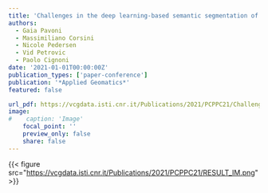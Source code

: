 ```yaml
---
title: 'Challenges in the deep learning-based semantic segmentation of benthic communities from Ortho-images'
authors:
  - Gaia Pavoni
  - Massimiliano Corsini
  - Nicole Pedersen
  - Vid Petrovic
  - Paolo Cignoni
date: '2021-01-01T00:00:00Z'
publication_types: ['paper-conference']
publication: '*Applied Geomatics*'
featured: false

url_pdf: https://vcgdata.isti.cnr.it/Publications/2021/PCPPC21/ChallengesSemanticSegmentationBenthic-preprint.pdf
image:
#    caption: 'Image'
    focal_point: ''
    preview_only: false
    share: false
---
```

{{< figure src="https://vcgdata.isti.cnr.it/Publications/2021/PCPPC21/RESULT_IM.png" >}}
